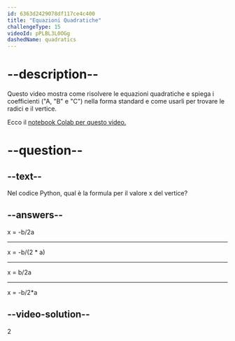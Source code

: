 ```yaml
---
id: 6363d2429078df117ce4c400
title: "Equazioni Quadratiche"
challengeType: 15
videoId: pPLBL3L0OGg
dashedName: quadratics
---
```


# --description--

Questo video mostra come risolvere le equazioni quadratiche e spiega i coefficienti ("A, "B" e "C") nella forma standard e come usarli per trovare le radici e il vertice.

Ecco il <a href="https://colab.research.google.com/drive/1jr_k4awSSW1CBs9ma9oS_WnDblDjX3pc?usp=sharing" target="_blank" rel="noopener noreferrer nofollow">notebook Colab per questo video.</a>

# --question--

## --text--

Nel codice Python, qual è la formula per il valore x del vertice?

## --answers--

x = -b/2a

---

x = -b/(2 &ast; a)

---

x = b/2a

---

x = -b/2*a

## --video-solution--

2
